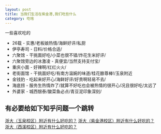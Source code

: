 ```yaml
---
layout: post
title: 当我们生活在紫金港,我们吃些什么
category: 吃啥
---
```


一些喜欢吃的

- 26载 - 实惠/老板娘热情/海鲜好评/私厨
- 伊亭寿司 - 日料/价格合适/
- 六聚馆 - 干挑面好吃/小菜也很不错/炸花生米好评/
- 六聚馆旁边的冰激凌 - 真便宜/当然支持支付宝/
- 重庆小面 - 好辣啊/红红火火/
- 老街面馆 - 干挑面好吃/有南方温婉的味道/桂花酿尊棒!/玉泉附近
- 金钱豹 - 吃起来好开心/海鲜好评/好贵啊轻易不去/
- 海底捞 - 服务生热情炸了/就算不好吃也会被热情的很开心/况且很好吃/太远了
- 外婆家 - 城西银泰/酸菜鱼必点/青豆泥印象深刻/


## 有必要给如下知乎问题一个跳转

[浙大（玉泉校区）附近有什么好吃的？](https://www.zhihu.com/question/36288234)
[浙大（紫金港校区）附近有什么好吃的？](https://www.zhihu.com/question/36518997)
[浙大（西溪校区）附近有什么好吃的？](https://www.zhihu.com/question/63010915)


